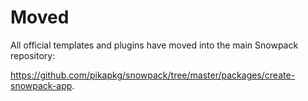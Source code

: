 # Moved

All official templates and plugins have moved into the main Snowpack repository:

https://github.com/pikapkg/snowpack/tree/master/packages/create-snowpack-app.
